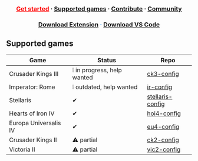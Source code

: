 <h3 align="center">
  <a href="https://herrx2000.github.io/cwtools-vscode/getting-started" style="color:#FF0000;">Get started</a>
  <span> · </span>
  <a href="https://herrx2000.github.io/cwtools-vscode/projects">Supported games</a>
  <span> · </span>
  <a href="https://herrx2000.github.io/cwtools-vscode/contribute">Contribute</a>
  <span> · </span>
  <a href="https://herrx2000.github.io/cwtools-vscode/community">Community</a>
</h3>
<h3 align="center" style="color:#40a2f2;">
  <a href="https://marketplace.visualstudio.com/items?itemName=tboby.cwtools-vscode" target="_blank">Download Extension</a>
  <span> · </span>
  <a href="https://code.visualstudio.com/" target="_blank">Download VS Code</a>
</h3>

## Supported games


| Game                  | Status                     | Repo                                                                    |
|-----------------------|----------------------------|-------------------------------------------------------------------------|
| Crusader Kings III    | ❕ in progress, help wanted | [ck3-config](https://github.com/cwtools/cwtools-ck3-config)             |
| Imperator: Rome       | ❕ outdated, help wanted    | [ir-config](https://github.com/cwtools/cwtools-ir-config)               |
| Stellaris             | ✔                         | [stellaris-config](https://github.com/cwtools/cwtools-stellaris-config) |
| Hearts of Iron IV     | ✔                         | [hoi4-config](https://github.com/cwtools/cwtools-hoi4-config)           |
| Europa Universalis IV | ✔                         | [eu4-config](https://github.com/cwtools/cwtools-eu4-config)             |
| Crusader Kings II     | ⚠ partial                 | [ck2-config](https://github.com/cwtools/cwtools-ck2-config)             |
| Victoria II           | ⚠ partial                 | [vic2-config](https://github.com/cwtools/cwtools-vic2-config)           |